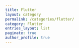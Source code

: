 ```yaml
---
title: Flutter
layout: category
permalink: /categories/flutter/
category: Flutter
entries_layout: list
paginate: true
author_profile: true
---
```

